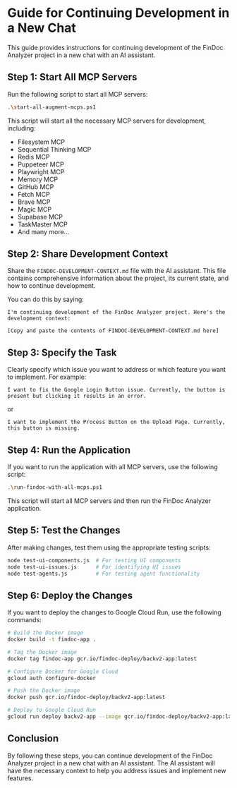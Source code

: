 # Guide for Continuing Development in a New Chat

This guide provides instructions for continuing development of the FinDoc Analyzer project in a new chat with an AI assistant.

## Step 1: Start All MCP Servers

Run the following script to start all MCP servers:

```bash
.\start-all-augment-mcps.ps1
```

This script will start all the necessary MCP servers for development, including:
- Filesystem MCP
- Sequential Thinking MCP
- Redis MCP
- Puppeteer MCP
- Playwright MCP
- Memory MCP
- GitHub MCP
- Fetch MCP
- Brave MCP
- Magic MCP
- Supabase MCP
- TaskMaster MCP
- And many more...

## Step 2: Share Development Context

Share the `FINDOC-DEVELOPMENT-CONTEXT.md` file with the AI assistant. This file contains comprehensive information about the project, its current state, and how to continue development.

You can do this by saying:

```
I'm continuing development of the FinDoc Analyzer project. Here's the development context:

[Copy and paste the contents of FINDOC-DEVELOPMENT-CONTEXT.md here]
```

## Step 3: Specify the Task

Clearly specify which issue you want to address or which feature you want to implement. For example:

```
I want to fix the Google Login Button issue. Currently, the button is present but clicking it results in an error.
```

or

```
I want to implement the Process Button on the Upload Page. Currently, this button is missing.
```

## Step 4: Run the Application

If you want to run the application with all MCP servers, use the following script:

```bash
.\run-findoc-with-all-mcps.ps1
```

This script will start all MCP servers and then run the FinDoc Analyzer application.

## Step 5: Test the Changes

After making changes, test them using the appropriate testing scripts:

```bash
node test-ui-components.js  # For testing UI components
node test-ui-issues.js      # For identifying UI issues
node test-agents.js         # For testing agent functionality
```

## Step 6: Deploy the Changes

If you want to deploy the changes to Google Cloud Run, use the following commands:

```bash
# Build the Docker image
docker build -t findoc-app .

# Tag the Docker image
docker tag findoc-app gcr.io/findoc-deploy/backv2-app:latest

# Configure Docker for Google Cloud
gcloud auth configure-docker

# Push the Docker image
docker push gcr.io/findoc-deploy/backv2-app:latest

# Deploy to Google Cloud Run
gcloud run deploy backv2-app --image gcr.io/findoc-deploy/backv2-app:latest --platform managed --region me-west1 --allow-unauthenticated
```

## Conclusion

By following these steps, you can continue development of the FinDoc Analyzer project in a new chat with an AI assistant. The AI assistant will have the necessary context to help you address issues and implement new features.
